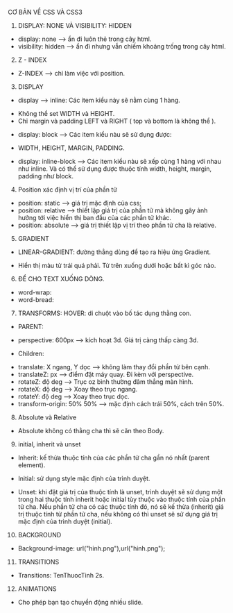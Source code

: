 CƠ BẢN VỀ CSS VÀ CSS3

1. DISPLAY: NONE VÀ VISIBILITY: HIDDEN

- display: none --> ẩn đi luôn thẻ trong cây html.
- visibility: hidden --> ẩn đi nhưng vẫn chiếm khoảng trống trong cây html.

2. Z - INDEX

- Z-INDEX --> chỉ làm việc với position.

3. DISPLAY

- display --> inline: Các item kiểu này sẽ nằm cùng 1 hàng.

* Không thể set WIDTH và HEIGHT.
* Chỉ margin và padding LEFT và RIGHT ( top và bottom là không thể ).

- display: block --> Các item kiểu nàu sẽ sử dụng được:

* WIDTH, HEIGHT, MARGIN, PADDING.

- display: inline-block --> Các item kiểu nàu sẽ xếp cùng 1 hàng với nhau như inline. Và có thể sử dụng được thuộc tính width, height, margin, padding như block.

4. Position
   xác định vị trí của phần tử

- position: static --> giá trị mặc định của css;
- position: relative --> thiết lập giá trị của phần tử mà không gây ảnh hưởng tới việc hiển thị ban đầu của các phần tử khác.
- position: absolute --> giá trị thiết lập vị trí theo phần tử cha là relative.

5. GRADIENT

- LINEAR-GRADIENT: đường thẳng dùng để tạo ra hiệu ứng Gradient.

* Hiển thị màu từ trái quá phải. Từ trên xuống dưới hoặc bất kì góc nào.

6. ĐỂ CHO TEXT XUỐNG DÒNG.

- word-wrap:
- word-bread:

7. TRANSFORMS:
   HOVER: di chuột vào bố tác dụng thằng con.

- PARENT:

* perspective: 600px --> kích hoạt 3d. Giá trị càng thấp càng 3d.

- Children:

* translate: X ngang, Y dọc --> không làm thay đổi phần tử bên cạnh.
* translateZ: px --> điểm đặt máy quay. Đi kèm với perspective.
* rotateZ: độ deg --> Trục oz bình thường đâm thẳng màn hình.
* rotateX: độ deg --> Xoay theo trục ngang.
* rotateY: độ deg --> Xoay theo trục dọc.
* transform-origin: 50% 50% --> mặc định cách trái 50%, cách trên 50%.

8. Absolute và Relative

- Absolute không có thằng cha thì sẽ căn theo Body.

9. initial, inherit và unset

- Inherit: kế thừa thuộc tính của các phần tử cha gần nó nhất (parent element).

- Initial: sử dụng style mặc định của trình duyệt.

- Unset: khi đặt giá trị của thuộc tính là unset, trình duyệt sẽ sử dụng một trong hai thuộc tính inherit hoặc initial tùy thuộc vào thuộc tính của phần tử cha. Nếu phần tử cha có các thuộc tính đó, nó sẽ kế thừa (inherit) giá trị thuộc tính từ phần tử cha, nếu không có thì unset sẽ sử dụng giá trị mặc định của trình duyệt (initial).

10. BACKGROUND

- Background-image: url("hinh.png"),url("hinh.png");

11. TRANSITIONS

- Transitions: TenThuocTinh 2s.

12. ANIMATIONS

- Cho phép bạn tạo chuyển động nhiều slide.
